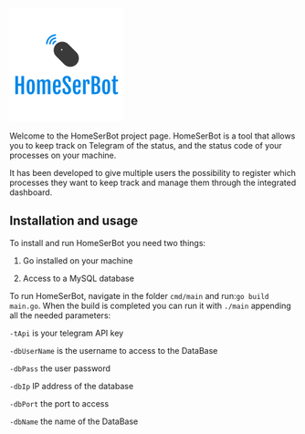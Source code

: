![](docs/img/logo.png)


Welcome to the HomeSerBot project page.
HomeSerBot is a tool that allows you to keep track on Telegram of the status, and the status code of your processes 
on your machine. 

It has been developed to give multiple users the possibility to register which processes they want to keep track and 
manage them through the integrated dashboard.

## Installation and usage

To install and run HomeSerBot you need two things:

1) Go installed on your machine

2) Access to a MySQL database

To run HomeSerBot, navigate in the folder `cmd/main` and run:`go build main.go`.
When the build is completed you can run it with `./main` appending all the needed parameters:

`-tApi` is your telegram API key

`-dbUserName` is the username to access to the DataBase 

`-dbPass` the user password  

`-dbIp` IP address of the database 

`-dbPort` the port to access 

`-dbName` the name of the DataBase